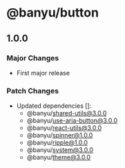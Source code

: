 # @banyu/button

## 1.0.0

### Major Changes

- First major release

### Patch Changes

- Updated dependencies []:
  - @banyu/shared-utils@3.0.0
  - @banyu/use-aria-button@3.0.0
  - @banyu/react-utils@3.0.0
  - @banyu/spinner@1.0.0
  - @banyu/ripple@1.0.0
  - @banyu/system@3.0.0
  - @banyu/theme@3.0.0
